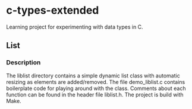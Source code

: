 # c-types-extended
Learning project for experimenting with data types in C.

## List
### Description
The liblist directory contains a simple dynamic list class with automatic resizing as elements are added/removed. The file demo_liblist.c contains boilerplate code for playing around with the class. Comments about each function can be found in the header file liblist.h. The project is build with Make.

